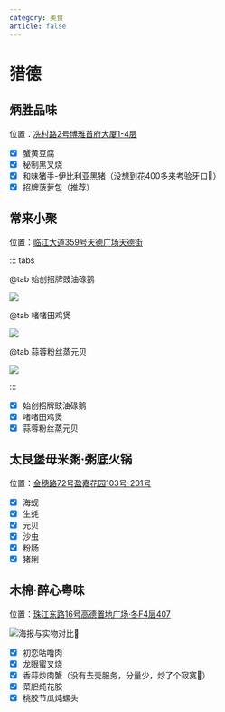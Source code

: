 ```yaml
---
category: 美食
article: false
---
```


# 猎德

## 炳胜品味

<i class="fa-solid fa-location-dot"></i> 位置：<a href="https://ditu.amap.com/place/B00140UVX2" target="_blank">冼村路2号博雅首府大厦1-4层</a>

- [x] 蟹黄豆腐
- [x] 秘制黑叉烧
- [x] 和味猪手-伊比利亚黑猪（没想到花400多来考验牙口:see_no_evil:）
- [x] 招牌菠萝包（推荐）

## 常来小聚

<i class="fa-solid fa-location-dot"></i> 位置：<a href="https://ditu.amap.com/place/B0FFLQFDXL" target="_blank">临江大道359号天德广场天德街</a>

::: tabs

@tab 始创招牌豉油碌鹅

![](https://img.sherry4869.com/blog/life/food/china/guangdong/guangzhou/th/ld/clxj/img.jpg)

@tab 啫啫田鸡煲

![](https://img.sherry4869.com/blog/life/food/china/guangdong/guangzhou/th/ld/clxj/img_2.jpg)

@tab 蒜蓉粉丝蒸元贝

![](https://img.sherry4869.com/blog/life/food/china/guangdong/guangzhou/th/ld/clxj/img_3.jpg)

:::

- [x] 始创招牌豉油碌鹅
- [x] 啫啫田鸡煲
- [x] 蒜蓉粉丝蒸元贝

## 太艮堡毋米粥·粥底火锅

<i class="fa-solid fa-location-dot"></i> 位置：<a href="https://ditu.amap.com/place/B00140TZ3W" target="_blank">金穗路72号盈嘉花园103号-201号</a>

- [x] 海蚬
- [x] 生蚝
- [x] 元贝
- [x] 沙虫
- [x] 粉肠
- [x] 猪脷

## 木棉·醉心粤味

<i class="fa-solid fa-location-dot"></i> 位置：<a href="https://ditu.amap.com/place/B0GROY2454" target="_blank">珠江东路16号高德置地广场·冬F4层407</a>

![海报与实物对比:see_no_evil:](https://img.sherry4869.com/blog/life/food/china/guangdong/guangzhou/th/ld/mmzx/img.jpg)

- [x] 初恋咕噜肉
- [x] 龙眼蜜叉烧
- [x] 香蒜炒肉蟹（没有去壳服务，分量少，炒了个寂寞:see_no_evil:）
- [x] 菜胆炖花胶
- [x] 桃胶节瓜炖螺头